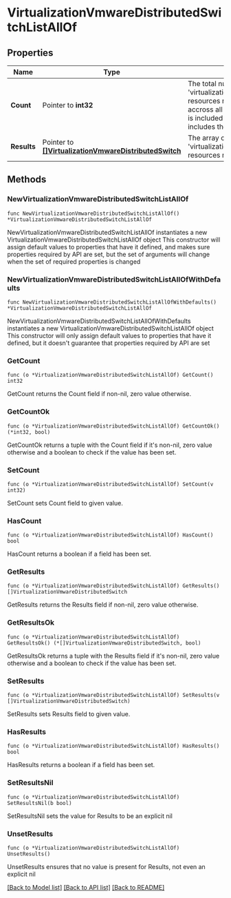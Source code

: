 # VirtualizationVmwareDistributedSwitchListAllOf

## Properties

Name | Type | Description | Notes
------------ | ------------- | ------------- | -------------
**Count** | Pointer to **int32** | The total number of &#39;virtualization.VmwareDistributedSwitch&#39; resources matching the request, accross all pages. The &#39;Count&#39; attribute is included when the HTTP GET request includes the &#39;$inlinecount&#39; parameter. | [optional] 
**Results** | Pointer to [**[]VirtualizationVmwareDistributedSwitch**](VirtualizationVmwareDistributedSwitch.md) | The array of &#39;virtualization.VmwareDistributedSwitch&#39; resources matching the request. | [optional] 

## Methods

### NewVirtualizationVmwareDistributedSwitchListAllOf

`func NewVirtualizationVmwareDistributedSwitchListAllOf() *VirtualizationVmwareDistributedSwitchListAllOf`

NewVirtualizationVmwareDistributedSwitchListAllOf instantiates a new VirtualizationVmwareDistributedSwitchListAllOf object
This constructor will assign default values to properties that have it defined,
and makes sure properties required by API are set, but the set of arguments
will change when the set of required properties is changed

### NewVirtualizationVmwareDistributedSwitchListAllOfWithDefaults

`func NewVirtualizationVmwareDistributedSwitchListAllOfWithDefaults() *VirtualizationVmwareDistributedSwitchListAllOf`

NewVirtualizationVmwareDistributedSwitchListAllOfWithDefaults instantiates a new VirtualizationVmwareDistributedSwitchListAllOf object
This constructor will only assign default values to properties that have it defined,
but it doesn't guarantee that properties required by API are set

### GetCount

`func (o *VirtualizationVmwareDistributedSwitchListAllOf) GetCount() int32`

GetCount returns the Count field if non-nil, zero value otherwise.

### GetCountOk

`func (o *VirtualizationVmwareDistributedSwitchListAllOf) GetCountOk() (*int32, bool)`

GetCountOk returns a tuple with the Count field if it's non-nil, zero value otherwise
and a boolean to check if the value has been set.

### SetCount

`func (o *VirtualizationVmwareDistributedSwitchListAllOf) SetCount(v int32)`

SetCount sets Count field to given value.

### HasCount

`func (o *VirtualizationVmwareDistributedSwitchListAllOf) HasCount() bool`

HasCount returns a boolean if a field has been set.

### GetResults

`func (o *VirtualizationVmwareDistributedSwitchListAllOf) GetResults() []VirtualizationVmwareDistributedSwitch`

GetResults returns the Results field if non-nil, zero value otherwise.

### GetResultsOk

`func (o *VirtualizationVmwareDistributedSwitchListAllOf) GetResultsOk() (*[]VirtualizationVmwareDistributedSwitch, bool)`

GetResultsOk returns a tuple with the Results field if it's non-nil, zero value otherwise
and a boolean to check if the value has been set.

### SetResults

`func (o *VirtualizationVmwareDistributedSwitchListAllOf) SetResults(v []VirtualizationVmwareDistributedSwitch)`

SetResults sets Results field to given value.

### HasResults

`func (o *VirtualizationVmwareDistributedSwitchListAllOf) HasResults() bool`

HasResults returns a boolean if a field has been set.

### SetResultsNil

`func (o *VirtualizationVmwareDistributedSwitchListAllOf) SetResultsNil(b bool)`

 SetResultsNil sets the value for Results to be an explicit nil

### UnsetResults
`func (o *VirtualizationVmwareDistributedSwitchListAllOf) UnsetResults()`

UnsetResults ensures that no value is present for Results, not even an explicit nil

[[Back to Model list]](../README.md#documentation-for-models) [[Back to API list]](../README.md#documentation-for-api-endpoints) [[Back to README]](../README.md)


